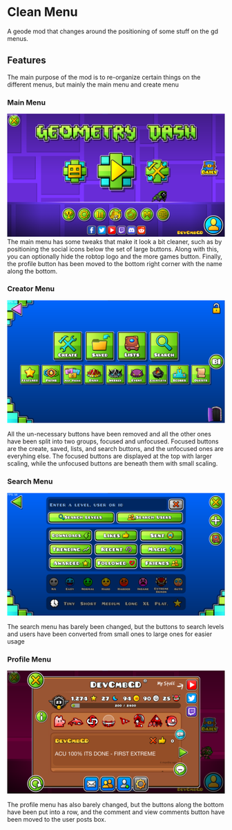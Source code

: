 # Clean Menu
A geode mod that changes around the positioning of some stuff on the gd menus.

## Features
The main purpose of the mod is to re-organize certain things on the different menus, but mainly the main menu and create menu

### Main Menu
![img.png](docs/mainmenu.png)
The main menu has some tweaks that make it look a bit cleaner, such as by positioning the social icons below the set of large buttons. Along with this, you can optionally hide the robtop logo and the more games button. Finally, the profile button has been moved to the bottom right corner with the name along the bottom.

### Creator Menu
![img.png](docs/CreatorLayer.png)

All the un-necessary buttons have been removed and all the other ones have been split into two groups, focused and unfocused. Focused buttons are the create, saved, lists, and search buttons, and the unfocused ones are everyhing else. The focused buttons are displayed at the top with larger scaling, while the unfocused buttons are beneath them with small scaling.

### Search Menu
![img.png](docs/SearchMenu.png)

The search menu has barely been changed, but the buttons to search levels and users have been converted from small ones to large ones for easier usage

### Profile Menu
![img.png](docs/ProfileMenu.png)

The profile menu has also barely changed, but the buttons along the bottom have been put into a row, and the comment and view comments button have been moved to the user posts box.